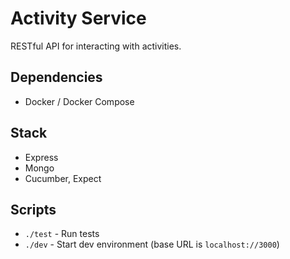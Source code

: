 # Activity Service

RESTful API for interacting with activities.

## Dependencies

* Docker / Docker Compose

## Stack

* Express
* Mongo
* Cucumber, Expect

## Scripts

* `./test` - Run tests
* `./dev` - Start dev environment (base URL is `localhost://3000`)
